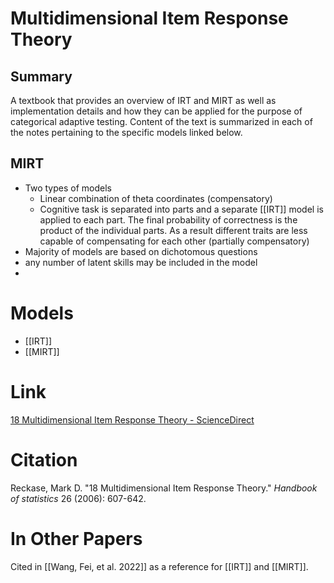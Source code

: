 # Multidimensional Item Response Theory
## Summary
A textbook that provides an overview of IRT and MIRT as well as implementation details and how they can be applied for the purpose of categorical adaptive testing. Content of the text is summarized in each of the notes pertaining to the specific models linked below.

## MIRT
- Two types of models
	- Linear combination of theta coordinates (compensatory)
	- Cognitive task is separated into parts and a separate [[IRT]] model is applied to each part. The final probability of correctness is the product of the individual parts. As a result different traits are less capable of compensating for each other (partially compensatory)
- Majority of models are based on dichotomous questions
- any number of latent skills may be included in the model
- 

# Models
- [[IRT]]
- [[MIRT]]
# Link
[18 Multidimensional Item Response Theory - ScienceDirect](https://www.sciencedirect.com/science/article/abs/pii/S0169716106260188)
# Citation
Reckase, Mark D. "18 Multidimensional Item Response Theory." _Handbook of statistics_ 26 (2006): 607-642.
# In Other Papers
Cited in [[Wang, Fei, et al. 2022]] as a reference for [[IRT]] and [[MIRT]].